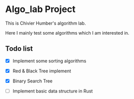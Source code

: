 # Algo_lab Project

This is Chivier Humber's algorithm lab.

Here I mainly test some algorithms which I am interested in.

## Todo list

- [x] Implement some sorting algorithms

- [x] Red & Black Tree implement

- [x] Binary Search Tree

- [ ] Implement basic data structure in Rust
